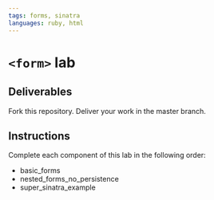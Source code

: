 ```yaml
---
tags: forms, sinatra
languages: ruby, html
---
```


# `<form>` lab

## Deliverables

Fork this repository. Deliver your work in the master branch.

## Instructions

Complete each component of this lab in the following order:

* basic_forms
* nested_forms_no_persistence
* super_sinatra_example
